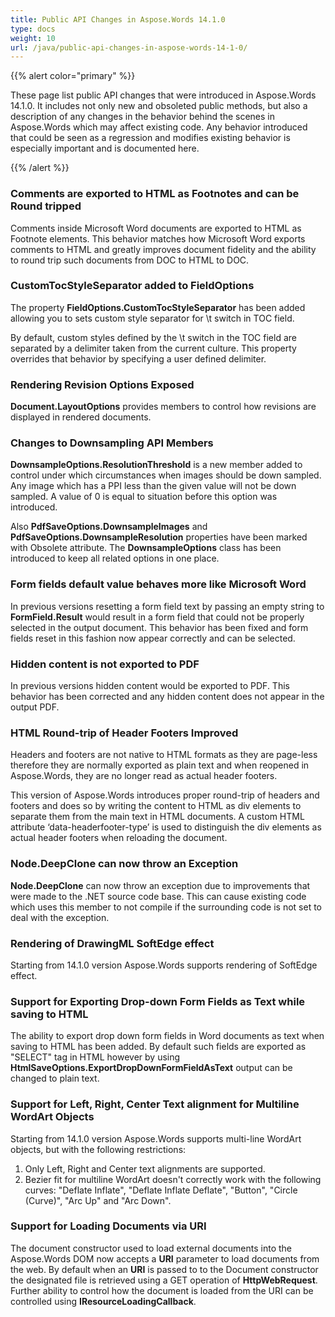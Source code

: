 ```yaml
---
title: Public API Changes in Aspose.Words 14.1.0
type: docs
weight: 10
url: /java/public-api-changes-in-aspose-words-14-1-0/
---
```


{{% alert color="primary" %}} 

These page list public API changes that were introduced in Aspose.Words 14.1.0. It includes not only new and obsoleted public methods, but also a description of any changes in the behavior behind the scenes in Aspose.Words which may affect existing code. Any behavior introduced that could be seen as a regression and modifies existing behavior is especially important and is documented here.

{{% /alert %}} 

### **Comments are exported to HTML as Footnotes and can be Round tripped**

Comments inside Microsoft Word documents are exported to HTML as Footnote elements. This behavior matches how Microsoft Word exports comments to HTML and greatly improves document fidelity and the ability to round trip such documents from DOC to HTML to DOC.

### **CustomTocStyleSeparator added to FieldOptions**

The property **FieldOptions.CustomTocStyleSeparator** has been added allowing you to sets custom style separator for \t switch in TOC field.

By default, custom styles defined by the \t switch in the TOC field are separated by a delimiter taken from the current culture. This property overrides that behavior by specifying a user defined delimiter.

### **Rendering Revision Options Exposed**

**Document.LayoutOptions** provides members to control how revisions are displayed in rendered documents.

### **Changes to Downsampling API Members**

**DownsampleOptions.ResolutionThreshold** is a new member added to control under which circumstances when images should be down sampled. Any image which has a PPI less than the given value will not be down sampled. A value of 0 is equal to situation before this option was introduced.

Also **PdfSaveOptions.DownsampleImages** and **PdfSaveOptions.DownsampleResolution** properties have been marked with Obsolete attribute. The **DownsampleOptions** class has been introduced to keep all related options in one place.

### **Form fields default value behaves more like Microsoft Word**

In previous versions resetting a form field text by passing an empty string to **FormField.Result** would result in a form field that could not be properly selected in the output document. This behavior has been fixed and form fields reset in this fashion now appear correctly and can be selected.

### **Hidden content is not exported to PDF**

In previous versions hidden content would be exported to PDF. This behavior has been corrected and any hidden content does not appear in the output PDF.

### **HTML Round-trip of Header Footers Improved**

Headers and footers are not native to HTML formats as they are page-less therefore they are normally exported as plain text and when reopened in Aspose.Words, they are no longer read as actual header footers.

This version of Aspose.Words introduces proper round-trip of headers and footers and does so by writing the content to HTML as div elements to separate them from the main text in HTML documents. A custom HTML attribute ‘data-headerfooter-type’ is used to distinguish the div elements as actual header footers when reloading the document.

### **Node.DeepClone can now throw an Exception**

**Node.DeepClone** can now throw an exception due to improvements that were made to the .NET source code base. This can cause existing code which uses this member to not compile if the surrounding code is not set to deal with the exception.

### **Rendering of DrawingML SoftEdge effect**

Starting from 14.1.0 version Aspose.Words supports rendering of SoftEdge effect.

### **Support for Exporting Drop-down Form Fields as Text while saving to HTML**

The ability to export drop down form fields in Word documents as text when saving to HTML has been added. By default such fields are exported as "SELECT" tag in HTML however by using **HtmlSaveOptions.ExportDropDownFormFieldAsText** output can be changed to plain text.

### **Support for Left, Right, Center Text alignment for Multiline WordArt Objects**

Starting from 14.1.0 version Aspose.Words supports multi-line WordArt objects, but with the following restrictions:

1. Only Left, Right and Center text alignments are supported.
1. Bezier fit for multiline WordArt doesn't correctly work with the following curves: "Deflate Inflate", "Deflate Inflate Deflate", "Button", "Circle (Curve)", "Arc Up" and "Arc Down".

### **Support for Loading Documents via URI**

The document constructor used to load external documents into the Aspose.Words DOM now accepts a **URI** parameter to load documents from the web. By default when an **URI** is passed to to the Document constructor the designated file is retrieved using a GET operation of **HttpWebRequest**. Further ability to control how the document is loaded from the URI can be controlled using **IResourceLoadingCallback**.

